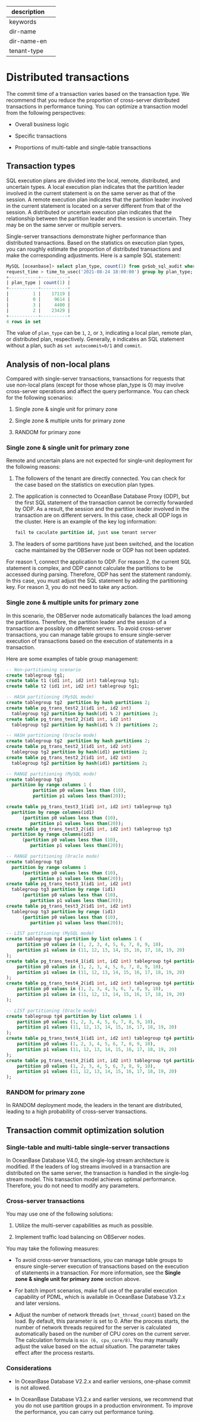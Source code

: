 |description||
|---|---|
|keywords||
|dir-name||
|dir-name-en||
|tenant-type||

# Distributed transactions

The commit time of a transaction varies based on the transaction type. We recommend that you reduce the proportion of cross-server distributed transactions in performance tuning. You can optimize a transaction model from the following perspectives:

* Overall business logic

* Specific transactions

* Proportions of multi-table and single-table transactions

## Transaction types

SQL execution plans are divided into the local, remote, distributed, and uncertain types. A local execution plan indicates that the partition leader involved in the current statement is on the same server as that of the session. A remote execution plan indicates that the partition leader involved in the current statement is located on a server different from that of the session. A distributed or uncertain execution plan indicates that the relationship between the partition leader and the session is uncertain. They may be on the same server or multiple servers.

Single-server transactions demonstrate higher performance than distributed transactions. Based on the statistics on execution plan types, you can roughly estimate the proportion of distributed transactions and make the corresponding adjustments. Here is a sample SQL statement:

```sql
MySQL [oceanbase]> select plan_type, count(1) from gv$ob_sql_audit where
request_time > time_to_usec('2021-08-24 18:00:00') group by plan_type;
+-----------+----------+
| plan_type | count(1) |
+-----------+----------+
|         1 |    17119 |
|         0 |     9614 |
|         3 |     4400 |
|         2 |    23429 |
+-----------+----------+
4 rows in set
```

The value of `plan_type` can be `1`, `2`, or `3`, indicating a local plan, remote plan, or distributed plan, respectively. Generally, `0` indicates an SQL statement without a plan, such as `set autocommit=0/1` and `commit`.

## Analysis of non-local plans

Compared with single-server transactions, transactions for requests that use non-local plans (except for those whose plan_type is 0) may involve cross-server operations and affect the query performance. You can check for the following scenarios:

1. Single zone \& single unit for primary zone

2. Single zone \& multiple units for primary zone

3. RANDOM for primary zone

### Single zone \& single unit for primary zone

Remote and uncertain plans are not expected for single-unit deployment for the following reasons:

1. The followers of the tenant are directly connected. You can check for the case based on the statistics on execution plan types.

2. The application is connected to OceanBase Database Proxy (ODP), but the first SQL statement of the transaction cannot be correctly forwarded by ODP. As a result, the session and the partition leader involved in the transaction are on different servers. In this case, check all ODP logs in the cluster. Here is an example of the key log information:

   ```sql
   fail to caculate partition id, just use tenant server
   ```

3. The leaders of some partitions have just been switched, and the location cache maintained by the OBServer node or ODP has not been updated.

For reason 1, connect the application to ODP. For reason 2, the current SQL statement is complex, and ODP cannot calculate the partitions to be accessed during parsing. Therefore, ODP has sent the statement randomly. In this case, you must adjust the SQL statement by adding the partitioning key. For reason 3, you do not need to take any action.

### Single zone \& multiple units for primary zone

In this scenario, the OBServer node automatically balances the load among the partitions. Therefore, the partition leader and the session of a transaction are possibly on different servers. To avoid cross-server transactions, you can manage table groups to ensure single-server execution of transactions based on the execution of statements in a transaction.

Here are some examples of table group management:

```sql
-- Non-partitioning scenario
create tablegroup tg1;
create table t1 (id1 int, id2 int) tablegroup tg1;
create table t2 (id1 int, id2 int) tablegroup tg1;

-- HASH partitioning (MySQL mode)
create tablegroup tg2  partition by hash partitions 2;
create table pg_trans_test2_1(id1 int, id2 int)
  tablegroup tg2 partition by hash(id1 % 2) partitions 2;
create table pg_trans_test2_2(id1 int, id2 int)
  tablegroup tg2 partition by hash(id1 % 2) partitions 2;

-- HASH partitioning (Oracle mode)
create tablegroup tg2  partition by hash partitions 2;
create table pg_trans_test2_1(id1 int, id2 int)
  tablegroup tg2 partition by hash(id1) partitions 2;
create table pg_trans_test2_2(id1 int, id2 int)
  tablegroup tg2 partition by hash(id1) partitions 2;

-- RANGE partitioning (MySQL mode)
create tablegroup tg3  
  partition by range columns 1 (
          partition p0 values less than (10),
          partition p1 values less than(20));

create table pg_trans_test3_1(id1 int, id2 int) tablegroup tg3
  partition by range columns(id1)
      (partition p0 values less than (10),
         partition p1 values less than(20));
create table pg_trans_test3_2(id1 int, id2 int) tablegroup tg3
  partition by range columns(id1)
      (partition p0 values less than (10),
         partition p1 values less than(20));

-- RANGE partitioning (Oracle mode)
create tablegroup tg3  
  partition by range columns 1
      (partition p0 values less than (10),
         partition p1 values less than(20));
create table pg_trans_test3_1(id1 int, id2 int)
  tablegroup tg3 partition by range (id1)
      (partition p0 values less than (10),
         partition p1 values less than(20));
create table pg_trans_test3_2(id1 int, id2 int)
  tablegroup tg3 partition by range (id1)
      (partition p0 values less than (10),
         partition p1 values less than(20));

-- LIST partitioning (MySQL mode)
create tablegroup tg4 partition by list columns 1 (
    partition p0 values in (1, 2, 3, 4, 5, 6, 7, 8, 9, 10),
    partition p1 values in (11, 12, 13, 14, 15, 16, 17, 18, 19, 20)
);
create table pg_trans_test4_1(id1 int, id2 int) tablegroup tg4 partition by list columns(id1) (
    partition p0 values in (1, 2, 3, 4, 5, 6, 7, 8, 9, 10),
    partition p1 values in (11, 12, 13, 14, 15, 16, 17, 18, 19, 20)
);
create table pg_trans_test4_2(id1 int, id2 int) tablegroup tg4 partition by list columns(id1) (
    partition p0 values in (1, 2, 3, 4, 5, 6, 7, 8, 9, 10),
    partition p1 values in (11, 12, 13, 14, 15, 16, 17, 18, 19, 20)
);

-- LIST partitioning (Oracle mode)
create tablegroup tg4 partition by list columns 1 (
    partition p0 values (1, 2, 3, 4, 5, 6, 7, 8, 9, 10),
    partition p1 values (11, 12, 13, 14, 15, 16, 17, 18, 19, 20)
);
create table pg_trans_test4_1(id1 int, id2 int) tablegroup tg4 partition by list(id1) (
    partition p0 values (1, 2, 3, 4, 5, 6, 7, 8, 9, 10),
    partition p1 values (11, 12, 13, 14, 15, 16, 17, 18, 19, 20)
);
create table pg_trans_test4_2(id1 int, id2 int) tablegroup tg4 partition by list(id1) (
    partition p0 values (1, 2, 3, 4, 5, 6, 7, 8, 9, 10),
    partition p1 values (11, 12, 13, 14, 15, 16, 17, 18, 19, 20)
);
```

### RANDOM for primary zone

In RANDOM deployment mode, the leaders in the tenant are distributed, leading to a high probability of cross-server transactions.

## Transaction commit optimization solution

### Single-table and multi-table single-server transactions

In OceanBase Database V4.0, the single-log stream architecture is modified. If the leaders of log streams involved in a transaction are distributed on the same server, the transaction is handled in the single-log stream model. This transaction model achieves optimal performance. Therefore, you do not need to modify any parameters.

### Cross-server transactions

You may use one of the following solutions:

1. Utilize the multi-server capabilities as much as possible.

2. Implement traffic load balancing on OBServer nodes.

You may take the following measures:

* To avoid cross-server transactions, you can manage table groups to ensure single-server execution of transactions based on the execution of statements in a transaction. For more information, see the **Single zone \& single unit for primary zone** section above.

* For batch import scenarios, make full use of the parallel execution capability of PDML, which is available in OceanBase Database V3.2.x and later versions.

* Adjust the number of network threads (`net_thread_count`) based on the load. By default, this parameter is set to 0. After the process starts, the number of network threads required for the server is calculated automatically based on the number of CPU cores on the current server. The calculation formula is `min (6, cpu_core/8)`. You may manually adjust the value based on the actual situation. The parameter takes effect after the process restarts.

### Considerations

* In OceanBase Database V2.2.x and earlier versions, one-phase commit is not allowed.

* In OceanBase Database V3.2.x and earlier versions, we recommend that you do not use partition groups in a production environment. To improve the performance, you can carry out performance tuning.
